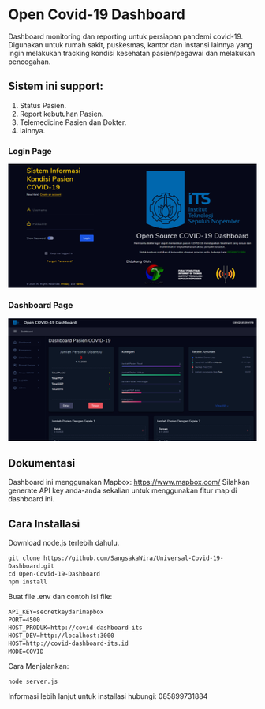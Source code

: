 # Open Covid-19 Dashboard

Dashboard monitoring dan reporting untuk persiapan pandemi covid-19. Digunakan
untuk rumah sakit, puskesmas, kantor dan instansi lainnya yang ingin melakukan
tracking kondisi kesehatan pasien/pegawai dan melakukan pencegahan.

## Sistem ini support:
1. Status Pasien.
2. Report kebutuhan Pasien.
3. Telemedicine Pasien dan Dokter.
4. lainnya.

### Login Page
![Cork Admin Login](login.PNG)

### Dashboard Page
![Cork Admin Dashboard](dashboard.PNG)


## Dokumentasi

Dashboard ini menggunakan Mapbox: https://www.mapbox.com/
Silahkan generate API key anda-anda sekalian untuk menggunakan fitur map di dashboard ini.

## Cara Installasi

Download node.js terlebih dahulu.

```
git clone https://github.com/SangsakaWira/Universal-Covid-19-Dashboard.git
cd Open-Covid-19-Dashboard
npm install
```
Buat file .env dan contoh isi file:

```
API_KEY=secretkeydarimapbox
PORT=4500
HOST_PRODUK=http://covid-dashboard-its
HOST_DEV=http://localhost:3000
HOST=http://covid-dashboard-its.id
MODE=COVID
```

Cara Menjalankan: 

```
node server.js
```

Informasi lebih lanjut untuk installasi hubungi: 085899731884